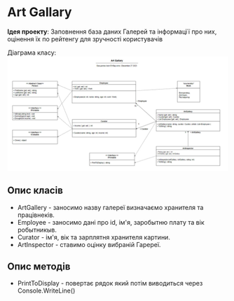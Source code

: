 # Art Gallary

**Ідея проекту**: Заповнення база даних Галерей та інформацїї про них, оцінення їх по рейтенгу для зручності користувачів

Діаграма класу:
![Діаграма класу](image/classdiagram2.jpg)

## Опис класів

- ArtGallery - заносимо назву галереї визначаємо хранителя та працівнеків.
- Employee - заносимо дані про id, ім'я, заробытню плату та вік робытникыв.
- Curator - ім'я, вік та зарплятня хранителя картини.
- ArtInspector - ставимо оцінку вибраній Гаререї.

## Опис методів

- PrintToDisplay - повертає рядок який потім виводиться через Console.WriteLine()
